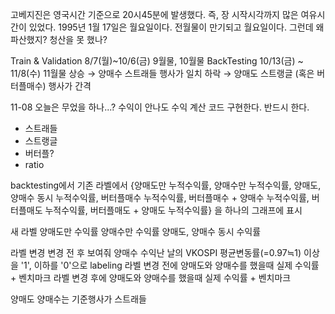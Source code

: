 고베지진은 영국시간 기준으로 20시45분에 발생했다. 즉, 장 시작시각까지 많은 여유시간이 있었다.
1995년 1월 17일은 월요일이다. 전월물이 만기되고 월요일이다.
그런데 왜 파산했지? 청산을 못 했나?

Train & Validation 8/7(월)~10/6(금) 9월물, 10월물
BackTesting 10/13(금) ~ 11/8(수) 11월물
상승 → 양매수 스트래들 행사가 일치
하락 → 양매도 스트랭글 (혹은 버터플매수) 행사가 간격

11-08
오늘은 무었을 하나...?
수익이 안나도 수익 계산 코드 구현한다. 반드시 한다.
- 스트래들
- 스트랭글
- 버터플?
- ratio


backtesting에서
기존 라벨에서 
{양매도만 누적수익률,
양매수만 누적수익률,
양매도, 양매수 동시 누적수익률,
버터플매수 누적수익률,
버터플매수 + 양매수 누적수익률,
버터플매도 누적수익률,
버터플매도 + 양매도 누적수익률}
을 하나의 그래프에 표시

새 라벨
양매도만 수익률
양매수만 수익률
양매도, 양매수 동시 수익률



라벨 변경
변경 전 후 보여줘
양매수 수익난 날의 VKOSPI 평균변동률(=0.97≒1) 이상을 '1', 이하를 '0'으로 labeling
라벨 변경 전에 양매도와 양매수를 했을때 실제 수익률 + 벤치마크
라벨 변경 후에 양매도와 양매수를 했을때 실제 수익률 + 벤치마크

양매도 양매수는 기준행사가 스트래들